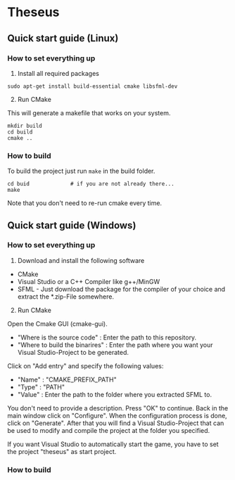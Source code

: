 # Theseus

## Quick start guide (Linux)

### How to set everything up

1) Install all required packages

```
sudo apt-get install build-essential cmake libsfml-dev
```

2) Run CMake

This will generate a makefile that works on your system.

```
mkdir build
cd build
cmake ..
```

### How to build

To build the project just run ```make``` in the build folder.

```
cd buid 			# if you are not already there...
make
```

Note that you don't need to re-run cmake every time.

## Quick start guide (Windows)

### How to set everything up

1) Download and install the following software

 - CMake
 - Visual Studio or a C++ Compiler like g++/MinGW
 - SFML - Just download the package for the compiler of your choice and extract the *.zip-File somewhere.

2) Run CMake

 Open the Cmake GUI (cmake-gui).

  - "Where is the source code" : Enter the path to this repository.
  - "Where to build the binarires" : Enter the path where you want your Visual Studio-Project to be generated.

Click on "Add entry" and specify the following values:

 - "Name" : "CMAKE_PREFIX_PATH"
 - "Type" : "PATH"
 - "Value" : Enter the path to the folder where you extracted SFML to.

You don't need to provide a description. Press "OK" to continue. Back in the main window click on "Configure". When the configuration process is done, click on "Generate". After that you will find a Visual Studio-Project that can be used to modify and compile the project at the folder you specified.

If you want Visual Studio to automatically start the game, you have to set the project "theseus" as start project.




### How to build